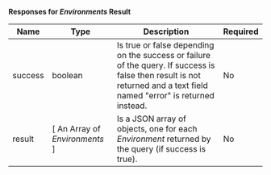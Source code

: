**Responses for _Environments_ Result**

| Name | Type | Description | Required |
| ---- | ---- | ----------- | -------- |
| success | boolean | Is true or false depending on the success or failure of the query. If success is false then result is not returned and a text field named "error" is returned instead. | No |
| result | [ An Array of _Environments_ ] | Is a JSON  array of objects, one for each _Environment_ returned by the query (if success is true). | No |